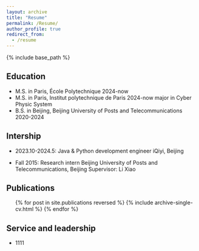 ```yaml
---
layout: archive
title: "Resume"
permalink: /Resume/
author_profile: true
redirect_from:
  - /resume
---
```

{% include base_path %}

Education
------
* M.S. in Paris, École Polytechnique 2024-now
* M.S. in Paris, Institut polytechnique de Paris 2024-now
  major in Cyber Physic System
* B.S. in Beijing, Beijing University of Posts and Telecommunications 2020-2024

Intership
------
* 2023.10-2024.5: Java & Python development engineer
  iQiyi, Beijing

* Fall 2015: Research intern
  Beijing University of Posts and Telecommunications, Beijing
  Supervisor: Li Xiao

  

Publications
------
  <ul>{% for post in site.publications reversed %}
    {% include archive-single-cv.html %}
  {% endfor %}</ul>
  

  
Service and leadership
------
* 1111
